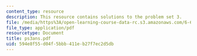 ```yaml
---
content_type: resource
description: This resource contains solutions to the problem set 3.
file: /media/https%3A/open-learning-course-data-rc.s3.amazonaws.com/6-691-seminar-in-electric-power-systems-spring-2006/594e8f55d04f5bbb411eb27f7ec2d5db_ps3ans.pdf
file_type: application/pdf
resourcetype: Document
title: ps3ans.pdf
uid: 594e8f55-d04f-5bbb-411e-b27f7ec2d5db
---
```

